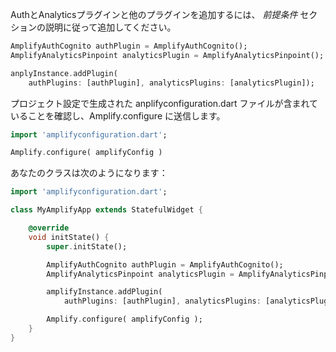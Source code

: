 AuthとAnalyticsプラグインと他のプラグインを追加するには、 *前提条件* セクションの説明に従って追加してください。

```dart
AmplifyAuthCognito authPlugin = AmplifyAuthCognito();
AmplifyAnalyticsPinpoint analyticsPlugin = AmplifyAnalyticsPinpoint();

anplyInstance.addPlugin(
    authPlugins: [authPlugin], analyticsPlugins: [analyticsPlugin]);
```

プロジェクト設定で生成された anplifyconfiguration.dart ファイルが含まれていることを確認し、Amplify.configure に送信します。

```dart 
import 'amplifyconfiguration.dart';

Amplify.configure( amplifyConfig )
```

あなたのクラスは次のようになります：

```dart
import 'amplifyconfiguration.dart';

class MyAmplifyApp extends StatefulWidget {

    @override
    void initState() {
        super.initState(); 

        AmplifyAuthCognito authPlugin = AmplifyAuthCognito();
        AmplifyAnalyticsPinpoint analyticsPlugin = AmplifyAnalyticsPinpoint();

        amplifyInstance.addPlugin(
            authPlugins: [authPlugin], analyticsPlugins: [analyticsPlugin]);

        Amplify.configure( amplifyConfig ); 
    }
}
```